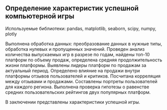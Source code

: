 ## Определение характеристик успешной компьютерной игры

Используемые библиотеки: pandas, matplotlib, seaborn, scipy, numpy, plotly 

Выполнена обработка данных: преобразование данных в нужные типы, обработка нулевых и пропущенных значений. 
Проведен анализ количества выпускаемых игр в разрезе по годам, найдены топ-10 платформ по объему продаж, определена средняя продолжительность жизни платформы.
Выявлены лидеры платформ по продажам за актуальный период. 
Определено влияние на продажи внутри платформы отзывов пользователей и критиков. Посчитана корреляция между отзывами и продажами. 
Составлены портреты пользователей для каждого региона.
Выполнена проверка гипотезы о равенстве средних пользовательских рейтингов двух популярных платформ.

В заключении представлены характеристики успешной игры. 
